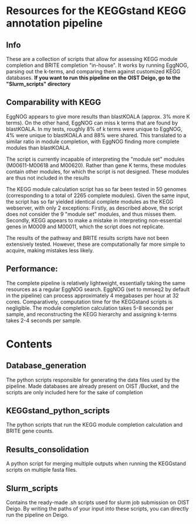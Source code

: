 # Resources for the KEGGstand KEGG annotation pipeline
## Info
These are a collection of scripts that allow for assessing KEGG module completion and BRITE completion "in-house". It works by running EggNOG, parsing out the k-terms, and comparing them against customized KEGG databases. 
**If you want to run this pipeline on the OIST Deigo, go to the "Slurm_scripts" directory**


## Comparability with KEGG
EggNOG appears to give more results than blastKOALA (approx. 3% more K terms). On the other hand, EggNOG can miss k terms that are found by blastKOALA. In my tests, 
roughly 8% of k terms were unique to EggNOG, 4% were unique to blastKOALA and 88% were shared. This translated to a similar ratio in module completion, with EggNOG finding more complete modules than blastKOALA. 

The script is currently incapable of interpreting the "module set" modules (M00611-M00618 and M00620). Rather than gene K terms, these modules contain other modules, for which the script is not designed. These modules are thus not included in the results  

The KEGG module calculation script has so far been tested in 50 genomes (corresponding to a total of 2265 complete modules). Given the same input, the script has so far yielded identical complete modules as the KEGG webserver, with only 2 exceptions: Firstly, as described above, the script does not consider the 9 "module set" modules, and thus misses them. Secondly, KEGG appears to make a mistake in interpreting non-essential genes in M0009 and M00011, which the script does not replicate. 

The results of the pathway and BRITE results scripts have not been extensively tested. However, these are computationally far more simple to acquire, making mistakes less likely. 

## Performance: 
The complete pipeline is relatively lightweight, essentially taking the same resources as a regular EggNOG search. EggNOG (set to mmseq2 by default in the pipeline) can process approximately 4 megabases per hour at 32 cores. Comparatively, computation time for the KEGGstand scripts is negligible. The module completion calculation takes 5-8 seconds per sample, and reconstructing the KEGG hierarchy and assigning k-terms takes 2-4 seconds per sample. 

# Contents
## Database_generation
The python scripts responsible for generating the data files used by the pipeline. Made databases are already present on OIST /Bucket, and the scripts are only included here for the sake of completion

## KEGGstand_python_scripts
The python scripts that run the KEGG module completion calculation and BRITE gene counts. 

## Results_consolidation
A python script for merging multiple outputs when running the KEGGstand scripts on multiple fasta files.

## Slurm_scripts
Contains the ready-made .sh scripts used for slurm job submission on OIST Deigo. By writing the paths of your input into these scripts, you can directly run the pipeline on Deigo.
